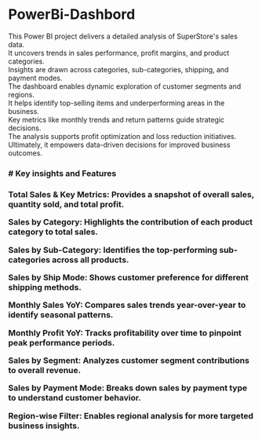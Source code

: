 # PowerBi-Dashbord
This Power BI project delivers a detailed analysis of SuperStore's sales data.  
It uncovers trends in sales performance, profit margins, and product categories.  
Insights are drawn across categories, sub-categories, shipping, and payment modes.  
The dashboard enables dynamic exploration of customer segments and regions.  
It helps identify top-selling items and underperforming areas in the business.  
Key metrics like monthly trends and return patterns guide strategic decisions.  
The analysis supports profit optimization and loss reduction initiatives.  
Ultimately, it empowers data-driven decisions for improved business outcomes.  


<h3> # Key insights and Features <h3/>
Total Sales & Key Metrics: Provides a snapshot of overall sales, quantity sold, and total profit.

Sales by Category: Highlights the contribution of each product category to total sales.

Sales by Sub-Category: Identifies the top-performing sub-categories across all products.

Sales by Ship Mode: Shows customer preference for different shipping methods.

Monthly Sales YoY: Compares sales trends year-over-year to identify seasonal patterns.

Monthly Profit YoY: Tracks profitability over time to pinpoint peak performance periods.

Sales by Segment: Analyzes customer segment contributions to overall revenue.

Sales by Payment Mode: Breaks down sales by payment type to understand customer behavior.

Region-wise Filter: Enables regional analysis for more targeted business insights.
